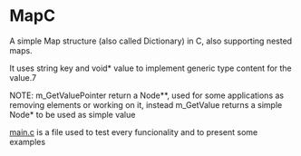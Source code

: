 # MapC
A simple Map structure (also called Dictionary) in C, also supporting nested maps.

It uses string key and void* value to implement generic type content for the value.7

NOTE: m_GetValuePointer return a Node**, used for some applications as removing elements or working on it, instead m_GetValue returns a simple Node* to be used as simple value

[main.c](main.c) is a file used to test every funcionality and to present some examples
